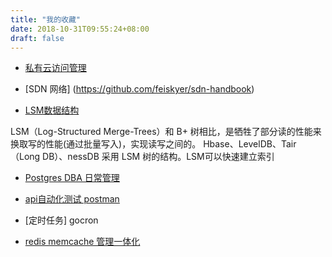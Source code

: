 ```yaml
---
title: "我的收藏"
date: 2018-10-31T09:55:24+08:00
draft: false
---
```



- [私有云访问管理](https://gravitational.com/teleport ) 
- [SDN 网络] (https://github.com/feiskyer/sdn-handbook)

- [LSM数据结构](https://blog.csdn.net/u014774781/article/details/52105708) 

LSM（Log-Structured Merge-Trees）和 B+ 树相比，是牺牲了部分读的性能来换取写的性能(通过批量写入)，实现读写之间的。 Hbase、LevelDB、Tair（Long DB）、nessDB 采用 LSM 树的结构。LSM可以快速建立索引

- [Postgres DBA 日常管理](https://github.com/digoal/blog/blob/54981f35eed791e4d2f0d38311586191f2186c59/201812/20181204_01.md)

- [api自动化测试 postman](https://blog.csdn.net/cai_iac/article/details/81030619)

- [定时任务] gocron

- [redis memcache 管理一体化](https://github.com/bilibili/overlord)
